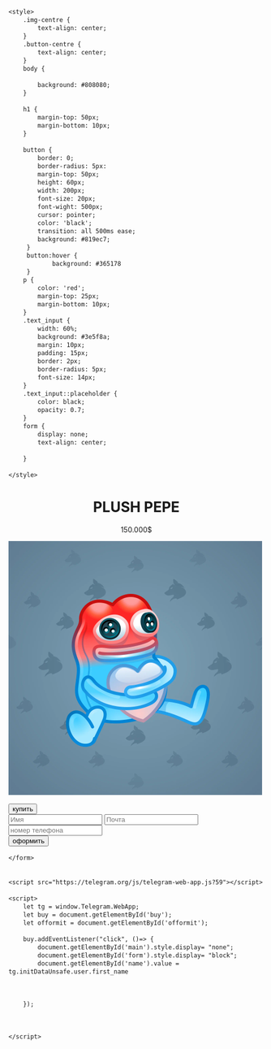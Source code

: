 <!DOCTYPE html>
<html lang="en">
<head>
    <meta charset="UTF-8">
    <title>Mini App</title>

    <style>
        .img-centre {
            text-align: center;
        }
        .button-centre {
            text-align: center;
        }
        body {

            background: #808080;
        }

        h1 {
            margin-top: 50px;
            margin-bottom: 10px;
        }

        button {
            border: 0;
            border-radius: 5px:
            margin-top: 50px;
            height: 60px;
            width: 200px;
            font-size: 20px;
            font-wight: 500px;
            cursor: pointer;
            color: 'black';
            transition: all 500ms ease;
            background: #819ec7;
         }
         button:hover {
                background: #365178
         }
        p {
            color: 'red';
            margin-top: 25px;
            margin-bottom: 10px;
        }
        .text_input {
            width: 60%;
            background: #3e5f8a;
            margin: 10px;
            padding: 15px;
            border: 2px;
            border-radius: 5px;
            font-size: 14px;
        }
        .text_input::placeholder {
            color: black;
            opacity: 0.7;
        }
        form {
            display: none;
            text-align: center;

        }

    </style>
</head>
<body>
    <div id="main">
        <h1 align="center">PLUSH PEPE</h1>
        <p align="center">150.000$</p>
        <div class="img-centre"> <img src="Pepe.png"> </div>
        <p>              </p>
        <div class="button-centre"> <button id ="buy">купить</button> </div>
    </div>
    <form id="form">
        <input class="text_input" type="text" placeholder="Имя" id="name">
        <input class = 'text_input' type="text" placeholder="Почта" id="mail">
        <input class="text_input" type="text" placeholder="номер телефона" id="number_phone">
         <div class="button-centre"> <button id ="offormit">оформить</button> </div>

    </form>


    <script src="https://telegram.org/js/telegram-web-app.js?59"></script>

    <script>
        let tg = window.Telegram.WebApp;
        let buy = document.getElementById('buy');
        let offormit = document.getElementById('offormit');

        buy.addEventListener("click", ()=> {
            document.getElementById('main').style.display= "none";
            document.getElementById('form').style.display= "block";
            document.getElementById('name').value = tg.initDataUnsafe.user.first_name



        });



    </script>
</body>
</html>

